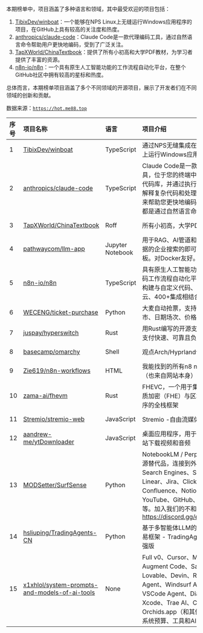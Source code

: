 本期榜单中，项目涵盖了多种语言和领域，其中最受欢迎的项目包括：

1. [TibixDev/winboat](https://github.com/TibixDev/winboat)：一个能够在NPS Linux上无缝运行Windows应用程序的项目，在GitHub上具有较高的关注度和热度。
2. [anthropics/claude-code](https://github.com/anthropics/claude-code)：Claude Code是一款代理编码工具，通过自然语言命令帮助用户更快地编码，受到了广泛关注。
3. [TapXWorld/ChinaTextbook](https://github.com/TapXWorld/ChinaTextbook)：提供了所有小初高和大学PDF教材，为学习者提供了丰富的资源。
4. [n8n-io/n8n](https://github.com/n8n-io/n8n)：一个具有原生人工智能功能的工作流程自动化平台，在整个GitHub社区中拥有较高的星标和热度。

总体而言，本期榜单项目涵盖了多个不同领域的开源项目，展示了开发者们在不同领域的创新和贡献。

数据来源：[`https://hot.me88.top`](https://hot.me88.top)

|序号|项目名称|语言|项目介绍|趋势Star|当前Star|热度|创建时间|
|:---|:---|:---|:---|:---|:---|:---|:---|
|1|[TibixDev/winboat](https://github.com/TibixDev/winboat)|TypeScript|通过NPS无缝集成在NPS Linux上运行Windows应用程序|761|9765|233|2025-04-04|
|2|[anthropics/claude-code](https://github.com/anthropics/claude-code)|TypeScript|Claude Code是一款代理编码工具，位于您的终端中，了解您的代码库，并通过执行例行任务、解释复杂代码和处理git工作流程来帮助您更快地编码-所有这些都是通过自然语言命令。|583|36639|184|2025-02-22|
|3|[TapXWorld/ChinaTextbook](https://github.com/TapXWorld/ChinaTextbook)|Roff|所有小初高，大学PDF教材。|424|52906|143|2020-01-05|
|4|[pathwaycom/llm-app](https://github.com/pathwaycom/llm-app)|Jupyter Notebook|用于RAG、AI管道和具有实时数据的企业搜索的即可运行云模板。对Docker友好。|418|42551|127|2023-07-19|
|5|[n8n-io/n8n](https://github.com/n8n-io/n8n)|TypeScript|具有原生人工智能功能的公平代码工作流程自动化平台。将视觉构建与自定义代码、自主机或云、400+集成相结合。|303|147634|111|2019-06-22|
|6|[WECENG/ticket-purchase](https://github.com/WECENG/ticket-purchase)|Python|大麦自动抢票，支持人员、城市、日期场次、价格选择|313|4726|98|2023-10-12|
|7|[juspay/hyperswitch](https://github.com/juspay/hyperswitch)|Rust|用Rust编写的开源支付开关，使支付快速、可靠且负担得起|309|36794|96|2022-10-17|
|8|[basecamp/omarchy](https://github.com/basecamp/omarchy)|Shell|观点Arch/Hyprland设置|260|13318|80|2025-06-01|
|9|[Zie619/n8n-workflows](https://github.com/Zie619/n8n-workflows)|HTML|我能找到的所有n8 n工作流程（也来自网站本身）|223|36025|77|2025-05-14|
|10|[zama-ai/fhevm](https://github.com/zama-ai/fhevm)|Rust|FHEVC，一个用于集成完全同质加密（FHE）与区块链应用程序的全栈框架|233|23461|71|2025-05-02|
|11|[Stremio/stremio-web](https://github.com/Stremio/stremio-web)|JavaScript|Stremio -自由流媒体|225|7369|71|2018-06-04|
|12|[aandrew-me/ytDownloader](https://github.com/aandrew-me/ytDownloader)|JavaScript|桌面应用程序，用于从数百个网站下载视频和音频|211|4623|67|2022-07-25|
|13|[MODSetter/SurfSense](https://github.com/MODSetter/SurfSense)|Python|NotebookLM / Perplexity的开源替代品，连接到外部源，例如Search Engines、Slack、Linear、Jira、Click Up、Confluence、Notion、YouTube、GitHub、Discord等。加入我们的不和：https://discord.gg/ejRNvftDp9|207|9269|65|2024-07-30|
|14|[hsliuping/TradingAgents-CN](https://github.com/hsliuping/TradingAgents-CN)|Python|基于多智能体LLM的中文金融交易框架 - TradingAgents中文增强版|188|10214|64|2025-06-26|
|15|[x1xhlol/system-prompts-and-models-of-ai-tools](https://github.com/x1xhlol/system-prompts-and-models-of-ai-tools)|None|Full v0、Cursor、Manus、Augment Code、Same.dev、Lovable、Devin、Replit Agent、Windsurf Agent、VSCode Agent、Dia浏览器、Xcode、Trae AI、Cluely & Orchids.app（和其他开放源）系统预算、工具和AI模型。|186|90796|61|2025-03-05|